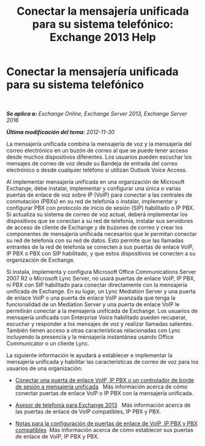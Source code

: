 ﻿---
title: 'Conectar la mensajería unificada para su sistema telefónico: Exchange 2013 Help'
TOCTitle: Conectar la mensajería unificada para su sistema telefónico
ms:assetid: 92c3e029-f732-4d6d-b147-2b3006d5f088
ms:mtpsurl: https://technet.microsoft.com/es-es/library/JJ673544(v=EXCHG.150)
ms:contentKeyID: 50556861
ms.date: 05/22/2018
mtps_version: v=EXCHG.150
ms.translationtype: MT
---

# Conectar la mensajería unificada para su sistema telefónico

 

_**Se aplica a:** Exchange Online, Exchange Server 2013, Exchange Server 2016_

_**Última modificación del tema:** 2012-11-30_

La mensajería unificada combina la mensajería de voz y la mensajería del correo electrónico en un buzón de correo al que se puede tener acceso desde muchos dispositivos diferentes. Los usuarios pueden escuchar los mensajes de correo de voz desde su Bandeja de entrada del correo electrónico o desde cualquier teléfono si utilizan Outlook Voice Access.

Al implementar mensajería unificada en una organización de Microsoft Exchange, debe instalar, implementar y configurar una única o varias puertas de enlace de voz sobre IP (VoIP) para conectar a las centrales de conmutación (PBXs) en su red de telefonía o instalar, implementar y configurar PBX con protocolo de inicio de sesión (SIP) habilitado o IP PBX. Si actualiza su sistema de correo de voz actual, deberá implementar los dispositivos que se conectan a su red de telefonía, instalar sus servidores de acceso de cliente de Exchange y de buzones de correo y crear los componentes de mensajería unificada necesarios que le permitan conectar su red de telefonía con su red de datos. Esto permite que las llamadas entrantes de la red de telefonía se conecten a sus puertas de enlace VoIP, IP PBX o PBX con SIP habilitado, y que estos dispositivos se conecten a su organización de Exchange.

Si instala, implementa y configura Microsoft Office Communications Server 2007 R2 o Microsoft Lync Server, no usará puertas de enlace VoIP, IP PBX, ni PBX con SIP habilitado para conectar directamente con la mensajería unificada de Exchange. En su lugar, un Lync Mediation Server y una puerta de enlace VoIP o una puerta de enlace VoIP avanzada que tenga la funcionalidad de un Mediation Server y una puerta de enlace VoIP le permitirán conectar a la mensajería unificada de Exchange. Los usuarios de mensajería unificada con Enterprise Voice habilitado pueden recuperar, escuchar y responder a los mensajes de voz y realizar llamadas salientes. También tienen acceso a otras características relacionadas con Lync incluyendo la presencia y la mensajería instantánea usando Office Communicator o un cliente Lync.

La siguiente información le ayudará a establecer e implementar la mensajería unificada y habilitar las características de correo de voz para los usuarios de una organización:

  - [Conectar una puerta de enlace VoIP, IP PBX o un controlador de borde de sesión a mensajería unificada](connect-a-voip-gateway-ip-pbx-or-session-border-controller-to-um-exchange-2013-help.md)   Más información acerca de cómo conectar puertas de enlace VoIP o IP PBX con la mensajería unificada.

  - [Asesor de telefonía para Exchange 2013](telephony-advisor-for-exchange-2013-exchange-2013-help.md)   Más información acerca de las puertas de enlace de VoIP compatibles, IP PBX y PBX.

  - [Notas para la configuración de puertas de enlace de VoIP, IP PBX y PBX compatibles](configuration-notes-for-supported-voip-gateways-ip-pbxs-and-pbxs-exchange-2013-help.md)  Más información acerca de cómo establecer sus puertas de enlace de VoIP, IP PBX y PBX.

